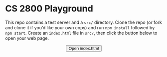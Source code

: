 # CS 2800 Playground

This repo contains a test server and a `src/` directory. Clone the repo (or fork
and clone it if you’d like your own copy) and run `npm install` followed by
`npm start`. Create an `index.html` file in `src/`, then click the button below
to open your web page.

<p align=middle>
  <a href="http://localhost:5678"><button>Open index.html</button></a>
</p>
